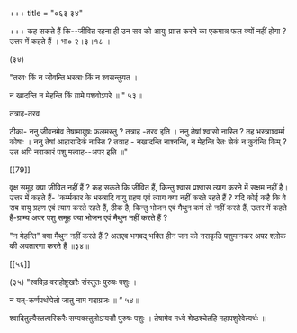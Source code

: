 +++
title = "०६३ ३४"

+++
कह सकते हैं कि--जीवित रहना ही उन सब को आयुः प्राप्त करने का एकमात्र फल क्यों नहीं होगा ? उत्तर में कहते हैं । भा० २।३।१८ । 

(३४) 

"तरवः किं न जीवन्ति भस्त्राः किं न श्वसन्तुयत । 

न खादन्ति न मेहन्ति किं ग्रामे पशवोऽपरे ॥ " ५३॥ 

तत्राह-तरव 

टीका- ननु जीवनमेव तेषामायुषः फलमस्तु ? तत्राह -तरव इति । ननु तेषां श्वासो नास्ति ? तह भस्त्राश्वर्म्म कोषाः । ननु तेषां आहारादिकं नास्ति ? तत्राह - नखादन्ति नाश्नन्ति, न मेहन्ति रेतः सेकं न कुर्वन्ति किम् ? उत अपि नराकारं पशु मत्वाह--अपर इति ॥" 

[[79]]

वृक्ष समूह क्या जीवित नहीं हैं ? कह सकते कि जीवित हैं, किन्तु श्वास प्रश्वास त्याग करने में सक्षम नहीं है। उत्तर में कहते हैं- 'कर्म्मकार के भस्त्रादि वायु ग्रहण एवं त्याग क्या नहीं करते रहते हैं ? यदि कोई कहै कि वे सब वायु ग्रहण एवं त्याग करते रहते हैं, ठीक है, किन्तु भोजन एवं मैथुन कर्म तो नहीं करते हैं, उत्तर में कहते हैं-ग्राम्य अपर पशु समूह क्या भोजन एवं मैथुन नहीं करते हैं ? 

"न मेहन्ति" क्या मैथुन नहीं करते हैं ? अतएव भगवद् भक्ति हीन जन को नराकृति पशुमानकर अपर श्लोक की अवतारणा करते हैं ॥३४॥ 

[[५६]] 



(३५) "श्वविड़ वराहोष्ट्रखरैः संस्तुतः पुरुषः पशुः । 

न यत्-कर्णपथोपेतो जातु नाम गदाग्रजः ॥ ” ५४॥ 

श्वादितुल्यैस्तत्परिकरैः सम्यक्स्तुतोऽप्यसौ पुरुषः पशुः । तेषामेव मध्ये श्रेष्ठश्चेतहि महापशुरेवेत्यर्थः ॥ 
